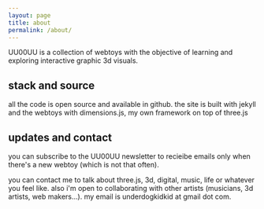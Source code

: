 ```yaml
---
layout: page
title: about
permalink: /about/
---
```


UU00UU is a collection of webtoys with the objective of learning and
exploring interactive graphic 3d visuals.

## stack and source
all the code is open source and available in github. the site is built
with jekyll and the webtoys with dimensions.js, my own framework on top
of three.js

## updates and contact
you can subscribe to the UU00UU newsletter to recieibe emails only when
there's a new webtoy (which is not that often).

you can contact me to talk about three.js, 3d, digital, music, life or
whatever you feel like. also i'm open to collaborating with other
artists (musicians, 3d artists, web makers...). my email is
underdogkidkid at gmail dot com.
